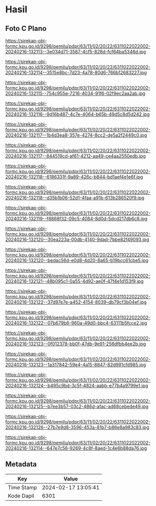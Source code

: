 # Hasil

## Foto C Plano

https://sirekap-obj-formc.kpu.go.id/9298/pemilu/pdpr/63/11/02/20/22/6311022022002-20240216-132113--3e034d71-3587-4cf5-828d-fcf64ba5346d.jpg

https://sirekap-obj-formc.kpu.go.id/9298/pemilu/pdpr/63/11/02/20/22/6311022022002-20240216-132114--3515e8bc-7d23-4a78-80d6-766b12683227.jpg

https://sirekap-obj-formc.kpu.go.id/9298/pemilu/pdpr/63/11/02/20/22/6311022022002-20240216-132115--754c955e-7216-4034-91f6-02f9ec2aa2ab.jpg

https://sirekap-obj-formc.kpu.go.id/9298/pemilu/pdpr/63/11/02/20/22/6311022022002-20240216-132116--9d16b487-4c7e-4064-b65b-49d5c8d5d242.jpg

https://sirekap-obj-formc.kpu.go.id/9298/pemilu/pdpr/63/11/02/20/22/6311022022002-20240216-132117--1b4d3ea8-357e-4274-8cc2-de5a2f2449c0.jpg

https://sirekap-obj-formc.kpu.go.id/9298/pemilu/pdpr/63/11/02/20/22/6311022022002-20240216-132117--844519cd-af61-4212-aa49-ce4aa2550edb.jpg

https://sirekap-obj-formc.kpu.go.id/9298/pemilu/pdpr/63/11/02/20/22/6311022022002-20240216-132118--6186331f-9a89-426c-b844-bd1aef4e1e6f.jpg

https://sirekap-obj-formc.kpu.go.id/9298/pemilu/pdpr/63/11/02/20/22/6311022022002-20240216-132118--d35b1b06-52d1-4faa-a91b-613b286520f9.jpg

https://sirekap-obj-formc.kpu.go.id/9298/pemilu/pdpr/63/11/02/20/22/6311022022002-20240216-132119--f8868f32-09c5-4084-8d0d-5dcd217db6c8.jpg

https://sirekap-obj-formc.kpu.go.id/9298/pemilu/pdpr/63/11/02/20/22/6311022022002-20240216-132120--30ea223a-00db-4140-9dad-7bbe82f49093.jpg

https://sirekap-obj-formc.kpu.go.id/9298/pemilu/pdpr/63/11/02/20/22/6311022022002-20240216-132120--bedac56d-e0d8-4d20-8a65-b19bcc61cbe5.jpg

https://sirekap-obj-formc.kpu.go.id/9298/pemilu/pdpr/63/11/02/20/22/6311022022002-20240216-132121--48b095c1-0a55-4d92-ae0f-47f4e1d153f9.jpg

https://sirekap-obj-formc.kpu.go.id/9298/pemilu/pdpr/63/11/02/20/22/6311022022002-20240216-132122--37d97e7e-a452-4154-8039-db79cf3b04ef.jpg

https://sirekap-obj-formc.kpu.go.id/9298/pemilu/pdpr/63/11/02/20/22/6311022022002-20240216-132122--07b679b6-960a-49d0-bbc4-63111b5fcce2.jpg

https://sirekap-obj-formc.kpu.go.id/9298/pemilu/pdpr/63/11/02/20/22/6311022022002-20240216-132123--0f012378-bb0f-47db-9e91-256dfbb4ee2b.jpg

https://sirekap-obj-formc.kpu.go.id/9298/pemilu/pdpr/63/11/02/20/22/6311022022002-20240216-132123--1a317842-59e4-4a15-8847-82d991cfd985.jpg

https://sirekap-obj-formc.kpu.go.id/9298/pemilu/pdpr/63/11/02/20/22/6311022022002-20240216-132124--b495c9bd-3c5f-4824-aabb-e77b4a9799e1.jpg

https://sirekap-obj-formc.kpu.go.id/9298/pemilu/pdpr/63/11/02/20/22/6311022022002-20240216-132125--b7ee3b57-03c2-486d-afac-ad68cebede49.jpg

https://sirekap-obj-formc.kpu.go.id/9298/pemilu/pdpr/63/11/02/20/22/6311022022002-20240216-132126--27b7e9d8-3596-453a-81b7-b86e8a983c83.jpg

https://sirekap-obj-formc.kpu.go.id/9298/pemilu/pdpr/63/11/02/20/22/6311022022002-20240216-132114--647e7c56-9269-4c8f-8aed-1c4e6b88da76.jpg


## Metadata

| Key        | Value               |
| ---------- | ------------------- |
| Time Stamp | 2024-02-17 13:05:41 |
| Kode Dapil | 6301                |



